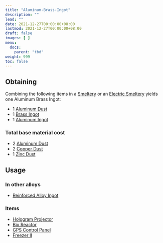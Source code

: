 ```yaml
---
title: "Aluminum-Brass-Ingot"
description: ""
lead: ""
date: 2021-12-27T00:00:00+08:00
lastmod: 2021-12-27T00:00:00+08:00
draft: false
images: [ ]
menu:
  docs:
    parent: "tbd"
weight: 999
toc: false
---
```


## Obtaining

Combining the following items in a [Smeltery](/docs/slimefun/smeltery) or an [Electric Smeltery](/docs/slimefun/electric-smeltery) yields one Aluminum Brass Ingot:

* 1 [Aluminum Dust](/docs/slimefun/aluminum-dust)
* 1 [Brass Ingot](/docs/slimefun/brass-ingot)
* 1 [Aluminum Ingot](/docs/slimefun/aluminum-ingot)

### Total base material cost

* 2 [Aluminum Dust](/docs/slimefun/aluminum-dust)
* 2 [Copper Dust](/docs/slimefun/copper-dust)
* 1 [Zinc Dust](/docs/slimefun/zinc-dust)

## Usage

### In other alloys

* [Reinforced Alloy Ingot](/docs/slimefun/reinforced-alloy-ingot)

### Items

* [Hologram Projector](/docs/slimefun/hologram-projector)
* [Bio Reactor](/docs/slimefun/bio-reactor)
* [GPS Control Panel](/docs/slimefun/gps-control-panel)
* [Freezer II](/docs/slimefun/freezer)
